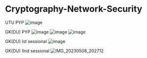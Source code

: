 # Cryptography-Network-Security

UTU PYP
![image](https://user-images.githubusercontent.com/127727500/230777757-af1480b0-927f-49c0-ab0d-6b11c3f664e4.png)


GK(DU) PYP
![image](https://user-images.githubusercontent.com/127727500/230777776-ae405cc2-37b4-4d58-b8d3-248f45ebb222.png)
![image](https://user-images.githubusercontent.com/127727500/230777787-972353e3-e417-483b-9ac3-f2863f024839.png)
![image](https://user-images.githubusercontent.com/127727500/230777796-76271cc1-7851-4dcc-ad42-c134fd88c921.png)

GK(DU) Ist sessional
![image](https://user-images.githubusercontent.com/127727500/230778178-37aa0ada-fd7b-4ec4-b527-92f45fb521a8.png)

GK(DU) IInd sessional
![IMG_20230508_202712](https://user-images.githubusercontent.com/93399136/236859032-436ec6f6-7b4f-4f30-8ff4-3ce899047588.jpg)
